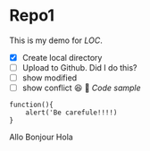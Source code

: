 # Repo1
This is my demo for *LOC*.
- [x] Create local directory
- [ ] Upload to Github.  Did I do this?
- [ ] show modified
- [ ] show conflict
:laughing:
:guitar:
*Code sample*
```
function(){
    alert('Be carefule!!!!)
}
```
Allo
Bonjour
Hola



